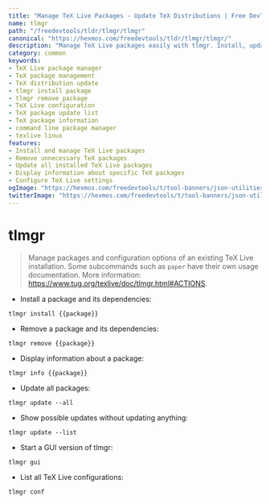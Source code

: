 ```yaml
---
title: "Manage TeX Live Packages - Update TeX Distributions | Free DevTools"
name: tlmgr
path: "/freedevtools/tldr/tlmgr/tlmgr"
canonical: "https://hexmos.com/freedevtools/tldr/tlmgr/tlmgr/"
description: "Manage TeX Live packages easily with tlmgr. Install, update, and remove TeX packages effortlessly. Free online tool, no registration required."
category: common
keywords:
- TeX Live package manager
- TeX package management
- TeX distribution update
- tlmgr install package
- tlmgr remove package
- TeX Live configuration
- TeX package update list
- TeX package information
- command line package manager
- texlive linux
features:
- Install and manage TeX Live packages
- Remove unnecessary TeX packages
- Update all installed TeX Live packages
- Display information about specific TeX packages
- Configure TeX Live settings
ogImage: "https://hexmos.com/freedevtools/t/tool-banners/json-utilities-banner.png"
twitterImage: "https://hexmos.com/freedevtools/t/tool-banners/json-utilities-banner.png"
---
```


# tlmgr

> Manage packages and configuration options of an existing TeX Live installation.
> Some subcommands such as `paper` have their own usage documentation.
> More information: <https://www.tug.org/texlive/doc/tlmgr.html#ACTIONS>.

- Install a package and its dependencies:

`tlmgr install {{package}}`

- Remove a package and its dependencies:

`tlmgr remove {{package}}`

- Display information about a package:

`tlmgr info {{package}}`

- Update all packages:

`tlmgr update --all`

- Show possible updates without updating anything:

`tlmgr update --list`

- Start a GUI version of tlmgr:

`tlmgr gui`

- List all TeX Live configurations:

`tlmgr conf`
